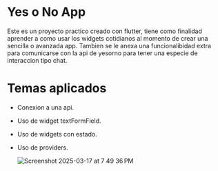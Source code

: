 # Yes o No App

Este es un proyecto practico creado con flutter, tiene como finalidad aprender a como usar los widgets cotidianos al momento de crear una sencilla o avanzada app.
Tambien se le anexa una funcionalibidad extra para comunicarse con la api de yesorno para tener una especie de interaccion tipo chat.

# Temas aplicados

 - Conexion a una api.
 - Uso de widget textFormField.
 - Uso de widgets con estado.
 - Uso de providers.

   ![Screenshot 2025-03-17 at 7 49 36 PM](https://github.com/user-attachments/assets/5e339e28-a3f2-45ed-8f73-a8c460aa119c)
